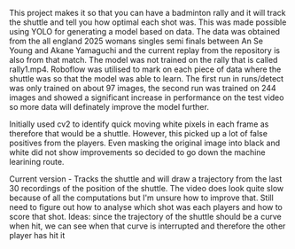 This project makes it so that you can have a badminton rally and it will track the shuttle and tell you how optimal each shot was. This was made possible using YOLO for generating a model based on data.
The data was obtained from the all england 2025 womans singles semi finals between An Se Young and Akane Yamaguchi and the current replay from the repository is also from that match. The model was not trained
on the rally that is called rally1.mp4. Roboflow was utilised to mark on each piece of data where the shuttle was so that the model was able to learn. The first run in runs/detect was only trained on about 97 images, the second run was trained on 244 images and showed a significant increase in performance on the test video so more data will definately improve the model further.

Initially used cv2 to identify quick moving white pixels in each frame as therefore that would be a shuttle. However, this picked up a lot of false positives from the players. Even masking the original image into black and white did not show improvements so decided to go down the machine learining route.

Current version - Tracks the shuttle and will draw a trajectory from the last 30 recordings of the position of the shuttle. The video does look quite slow because of all the computations but I'm unsure how to improve that. Still need to figure out how to analyse which shot was each players and how to score that shot. Ideas: since the trajectory of the shuttle should be a curve when hit, we can see when that curve is interrupted and therefore the other player has hit it

